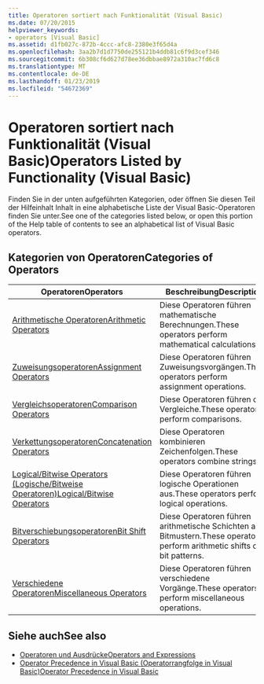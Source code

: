 ```yaml
---
title: Operatoren sortiert nach Funktionalität (Visual Basic)
ms.date: 07/20/2015
helpviewer_keywords:
- operators [Visual Basic]
ms.assetid: d1fb027c-872b-4ccc-afc8-2380e3f65d4a
ms.openlocfilehash: 3aa2b7d1d7750de255121b4ddb81c6f9d3cef346
ms.sourcegitcommit: 6b308cf6d627d78ee36dbbae8972a310ac7fd6c8
ms.translationtype: MT
ms.contentlocale: de-DE
ms.lasthandoff: 01/23/2019
ms.locfileid: "54672369"
---
```

# <a name="operators-listed-by-functionality-visual-basic"></a><span data-ttu-id="85cf4-102">Operatoren sortiert nach Funktionalität (Visual Basic)</span><span class="sxs-lookup"><span data-stu-id="85cf4-102">Operators Listed by Functionality (Visual Basic)</span></span>
<span data-ttu-id="85cf4-103">Finden Sie in der unten aufgeführten Kategorien, oder öffnen Sie diesen Teil der Hilfeinhalt Inhalt in eine alphabetische Liste der Visual Basic-Operatoren finden Sie unter.</span><span class="sxs-lookup"><span data-stu-id="85cf4-103">See one of the categories listed below, or open this portion of the Help table of contents to see an alphabetical list of Visual Basic operators.</span></span>  
  
## <a name="categories-of-operators"></a><span data-ttu-id="85cf4-104">Kategorien von Operatoren</span><span class="sxs-lookup"><span data-stu-id="85cf4-104">Categories of Operators</span></span>  
  
|<span data-ttu-id="85cf4-105">Operatoren</span><span class="sxs-lookup"><span data-stu-id="85cf4-105">Operators</span></span>|<span data-ttu-id="85cf4-106">Beschreibung</span><span class="sxs-lookup"><span data-stu-id="85cf4-106">Description</span></span>|  
|---------------|-----------------|  
|[<span data-ttu-id="85cf4-107">Arithmetische Operatoren</span><span class="sxs-lookup"><span data-stu-id="85cf4-107">Arithmetic Operators</span></span>](../../../visual-basic/language-reference/operators/arithmetic-operators.md)|<span data-ttu-id="85cf4-108">Diese Operatoren führen mathematische Berechnungen.</span><span class="sxs-lookup"><span data-stu-id="85cf4-108">These operators perform mathematical calculations.</span></span>|  
|[<span data-ttu-id="85cf4-109">Zuweisungsoperatoren</span><span class="sxs-lookup"><span data-stu-id="85cf4-109">Assignment Operators</span></span>](../../../visual-basic/language-reference/operators/assignment-operators.md)|<span data-ttu-id="85cf4-110">Diese Operatoren führen Zuweisungsvorgängen.</span><span class="sxs-lookup"><span data-stu-id="85cf4-110">These operators perform assignment operations.</span></span>|  
|[<span data-ttu-id="85cf4-111">Vergleichsoperatoren</span><span class="sxs-lookup"><span data-stu-id="85cf4-111">Comparison Operators</span></span>](../../../visual-basic/language-reference/operators/comparison-operators.md)|<span data-ttu-id="85cf4-112">Diese Operatoren führen die Vergleiche.</span><span class="sxs-lookup"><span data-stu-id="85cf4-112">These operators perform comparisons.</span></span>|  
|[<span data-ttu-id="85cf4-113">Verkettungsoperatoren</span><span class="sxs-lookup"><span data-stu-id="85cf4-113">Concatenation Operators</span></span>](../../../visual-basic/language-reference/operators/concatenation-operators.md)|<span data-ttu-id="85cf4-114">Diese Operatoren kombinieren Zeichenfolgen.</span><span class="sxs-lookup"><span data-stu-id="85cf4-114">These operators combine strings.</span></span>|  
|[<span data-ttu-id="85cf4-115">Logical/Bitwise Operators (Logische/Bitweise Operatoren)</span><span class="sxs-lookup"><span data-stu-id="85cf4-115">Logical/Bitwise Operators</span></span>](../../../visual-basic/language-reference/operators/logical-bitwise-operators.md)|<span data-ttu-id="85cf4-116">Diese Operatoren führen logische Operationen aus.</span><span class="sxs-lookup"><span data-stu-id="85cf4-116">These operators perform logical operations.</span></span>|  
|[<span data-ttu-id="85cf4-117">Bitverschiebungsoperatoren</span><span class="sxs-lookup"><span data-stu-id="85cf4-117">Bit Shift Operators</span></span>](../../../visual-basic/language-reference/operators/bit-shift-operators.md)|<span data-ttu-id="85cf4-118">Diese Operatoren führen arithmetische Schichten auf Bitmustern.</span><span class="sxs-lookup"><span data-stu-id="85cf4-118">These operators perform arithmetic shifts on bit patterns.</span></span>|  
|[<span data-ttu-id="85cf4-119">Verschiedene Operatoren</span><span class="sxs-lookup"><span data-stu-id="85cf4-119">Miscellaneous Operators</span></span>](../../../visual-basic/language-reference/operators/miscellaneous-operators.md)|<span data-ttu-id="85cf4-120">Diese Operatoren führen verschiedene Vorgänge.</span><span class="sxs-lookup"><span data-stu-id="85cf4-120">These operators perform miscellaneous operations.</span></span>|  
  
## <a name="see-also"></a><span data-ttu-id="85cf4-121">Siehe auch</span><span class="sxs-lookup"><span data-stu-id="85cf4-121">See also</span></span>
- [<span data-ttu-id="85cf4-122">Operatoren und Ausdrücke</span><span class="sxs-lookup"><span data-stu-id="85cf4-122">Operators and Expressions</span></span>](../../../visual-basic/programming-guide/language-features/operators-and-expressions/index.md)
- [<span data-ttu-id="85cf4-123">Operator Precedence in Visual Basic (Operatorrangfolge in Visual Basic)</span><span class="sxs-lookup"><span data-stu-id="85cf4-123">Operator Precedence in Visual Basic</span></span>](../../../visual-basic/language-reference/operators/operator-precedence.md)
